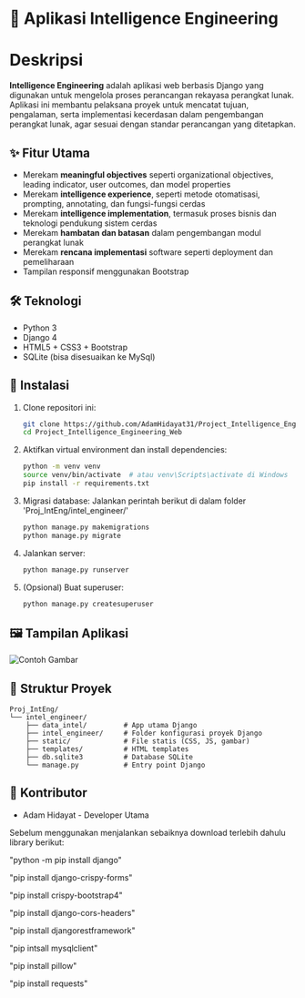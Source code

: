 # 📘 Aplikasi Intelligence Engineering

# Deskripsi  
**Intelligence Engineering** adalah aplikasi web berbasis Django yang digunakan untuk mengelola proses perancangan rekayasa perangkat lunak. Aplikasi ini membantu pelaksana proyek untuk mencatat tujuan, pengalaman, serta implementasi kecerdasan dalam pengembangan perangkat lunak, agar sesuai dengan standar perancangan yang ditetapkan.

## ✨ Fitur Utama
- Merekam **meaningful objectives** seperti organizational objectives, leading indicator, user outcomes, dan model properties
- Merekam **intelligence experience**, seperti metode otomatisasi, prompting, annotating, dan fungsi-fungsi cerdas
- Merekam **intelligence implementation**, termasuk proses bisnis dan teknologi pendukung sistem cerdas
- Merekam **hambatan dan batasan** dalam pengembangan modul perangkat lunak
- Merekam **rencana implementasi** software seperti deployment dan pemeliharaan
- Tampilan responsif menggunakan Bootstrap

## 🛠️ Teknologi
- Python 3
- Django 4
- HTML5 + CSS3 + Bootstrap
- SQLite (bisa disesuaikan ke MySql)

## 🚀 Instalasi

1. Clone repositori ini:
   ```bash
   git clone https://github.com/AdamHidayat31/Project_Intelligence_Engineering_Web.git
   cd Project_Intelligence_Engineering_Web
2. Aktifkan virtual environment dan install dependencies:
   ```bash
   python -m venv venv
   source venv/bin/activate  # atau venv\Scripts\activate di Windows
   pip install -r requirements.txt
3. Migrasi database:
   Jalankan perintah berikut di dalam folder 'Proj_IntEng/intel_engineer/'
   ```bash
   python manage.py makemigrations
   python manage.py migrate
4. Jalankan server:
   ```bash
   python manage.py runserver
5. (Opsional) Buat superuser:
   ```bash
   python manage.py createsuperuser
## 🖼️ Tampilan Aplikasi
![Contoh Gambar](home.png)
## 📁 Struktur Proyek
  ```
  Proj_IntEng/
  └── intel_engineer/
      ├── data_intel/         # App utama Django
      ├── intel_engineer/     # Folder konfigurasi proyek Django
      ├── static/             # File statis (CSS, JS, gambar)
      ├── templates/          # HTML templates
      ├── db.sqlite3          # Database SQLite
      └── manage.py           # Entry point Django
  ```
## 👥 Kontributor
- Adam Hidayat - Developer Utama

Sebelum menggunakan menjalankan sebaiknya download terlebih dahulu library berikut:

"python -m pip install django"

"pip install django-crispy-forms"

"pip install crispy-bootstrap4"

"pip install django-cors-headers"

"pip install djangorestframework"

"pip intsall mysqlclient"

"pip install pillow"

"pip install requests"
